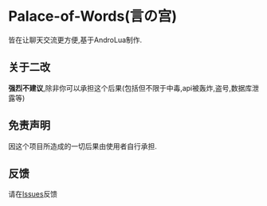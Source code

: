 # Palace-of-Words(言の宫)
皆在让聊天交流更方便,基于AndroLua制作.
## 关于二改
**强烈不建议**,除非你可以承担这个后果(包括但不限于中毒,api被轰炸,盗号,数据库泄露等)
## 免责声明
因这个项目所造成的一切后果由使用者自行承担.
## 反馈
请在[Issues](./issues)反馈
